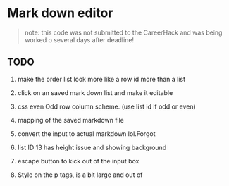 # Mark down editor

> note: this code was not submitted to the CareerHack and was being worked o several days after deadline!

## TODO

1. make the order list look more like a row id more than a list
2. click on an saved mark down list and make it editable
3. css even Odd row column scheme. (use list id if odd or even)
4. mapping of the saved markdown file
5. convert the input to actual markdown lol.Forgot
6. list ID 13 has height issue and showing background

7. escape button to kick out of the input box
8. Style on the p tags, is a bit large and out of
